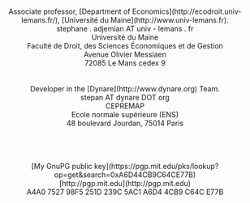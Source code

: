 <!-- 
.. title: Home
.. slug: index
.. date: 2017-06-17 12:08:21 UTC+02:00
.. tags: 
.. category: 
.. link: 
.. description: 
.. type: text
.. hidetitle: True
-->

<br>
<br>
<br>
<br>

<center markdown="1"> Associate professor, [Department of Economics](http://ecodroit.univ-lemans.fr/), [Université du Maine](http://www.univ-lemans.fr).</center>
<center markdown="1"> stephane . adjemian AT univ - lemans . fr</center>
<center markdown="1"> Université du Maine</center>
<center markdown="1"> Faculté de Droit, des Sciences Économiques et de Gestion</center>
<center markdown="1"> Avenue Olivier Messiaen</center>
<center markdown="1"> 72085 Le Mans cedex 9</center>

<br>
<br>

<center markdown="1"> Developer in the [Dynare](http://www.dynare.org) Team.</center>
<center markdown="1"> stepan AT dynare DOT org</center>
<center markdown="1"> CEPREMAP</center>
<center markdown="1"> Ecole normale supérieure (ENS)</center>
<center markdown="1"> 48 boulevard Jourdan, 75014 Paris</center>

<br>
<br>
<br>
<br>

<center markdown="1"> [My GnuPG public key](https://pgp.mit.edu/pks/lookup?op=get&search=0xA6D44CB9C64CE77B)</center>
<center markdown="1"> [http://pgp.mit.edu](http://pgp.mit.edu)</center>
<center markdown="1"> A4A0 7527 98F5 251D 239C  5AC1 A6D4 4CB9 C64C E77B</center>

<br>
<br>
<br>
<br>
<br>
<br>
